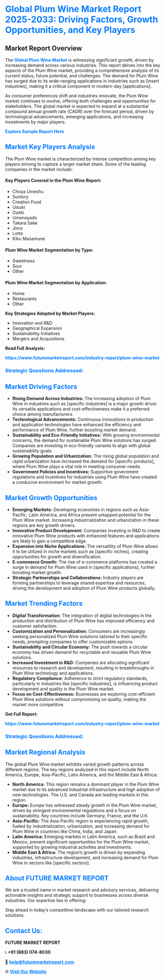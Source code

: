 <h1 style="color: #007BFF;">Global Plum Wine Market Report 2025-2033: Driving Factors, Growth Opportunities, and Key Players</h1>

<section id="overview">
<h2>Market Report Overview</h2>
<p>The <a href="https://www.futuremarketreport.com/industry-report/plum-wine-market" style="color: #007BFF; text-decoration: none;"><strong>Global Plum Wine Market</strong></a> is witnessing significant growth, driven by increasing demand across various industries. This report delves into the key aspects of the Plum Wine market, providing a comprehensive analysis of its current status, future potential, and challenges. The demand for Plum Wine has surged due to its wide-ranging applications in industries such as [insert industries], making it a critical component in modern-day [applications].</p>
<p>As consumer preferences shift and industries innovate, the Plum Wine market continues to evolve, offering both challenges and opportunities for stakeholders. The global market is expected to expand at a substantial compound annual growth rate (CAGR) over the forecast period, driven by technological advancements, emerging applications, and increasing investments by major players.</p>
</section>

<section id="overview">
<p><a href="https://www.futuremarketreport.com/request-sample/reportId=104796" style="color: #007BFF; text-decoration: none;"><strong>Explore Sample Report Here</strong></a></p>
</section>

<section id="key-players">
<h2 style="color: #007BFF;">Market Key Players Analysis</h2>
<p>The Plum Wine market is characterized by intense competition among key players striving to capture a larger market share. Some of the leading companies in the market include:</p>
<h4>Key Players Covered in the Plum Wine Report:</h4>
<ul><li>Choya Umeshu</li><li>Suntory</li><li>Creation Food</li><li>Uisuki</li><li>Ozeki</li><li>Umenoyado</li><li>Takara Sake</li><li>Jinro</li><li>Lotte</li><li>Kiku Masamune</li></ul>
<h4>Plum Wine Market Segmentation by Type:</h4>
<ul><li>Sweetness</li><li>Sour</li><li>Other</li></ul>

<h4>Plum Wine Market Segmentation by Application:</h4>
<ul><li>Home</li><li>Restaurants</li><li>Other</li></ul>
<p><strong>Key Strategies Adopted by Market Players:</strong></p>
<ul>
<li>Innovation and R&D</li>
<li>Geographical Expansion</li>
<li>Sustainability Initiatives</li>
<li>Mergers and Acquisitions</li>
</ul>
</section>

<section>
<p><strong>Read Full Analysis: </strong></p><a href="https://www.futuremarketreport.com/industry-report/plum-wine-market" style="color: #007BFF; text-decoration: none;"><strong>https://www.futuremarketreport.com/industry-report/plum-wine-market</strong></a>
<h3 style="color: #007BFF;">Strategic Questions Addressed:</h3>
</section>

<section id="driving-factors">
<h2 style="color: #007BFF;">Market Driving Factors</h2>
<ul>
<li><strong>Rising Demand Across Industries:</strong> The increasing adoption of Plum Wine in industries such as [specific industries] is a major growth driver. Its versatile applications and cost-effectiveness make it a preferred choice among manufacturers.</li>
<li><strong>Technological Advancements:</strong> Continuous innovations in production and application technologies have enhanced the efficiency and performance of Plum Wine, further boosting market demand.</li>
<li><strong>Sustainability and Eco-Friendly Initiatives:</strong> With growing environmental concerns, the demand for sustainable Plum Wine solutions has surged. Companies are investing in eco-friendly variants to align with global sustainability goals.</li>
<li><strong>Growing Population and Urbanization:</strong> The rising global population and rapid urbanization have increased the demand for [specific products], where Plum Wine plays a vital role in meeting consumer needs.</li>
<li><strong>Government Policies and Incentives:</strong> Supportive government regulations and incentives for industries using Plum Wine have created a conducive environment for market growth.</li>
</ul>
</section>

<section id="growth-opportunities">
<h2 style="color: #007BFF;">Market Growth Opportunities</h2>
<ul>
<li><strong>Emerging Markets:</strong> Developing economies in regions such as Asia-Pacific, Latin America, and Africa present untapped potential for the Plum Wine market. Increasing industrialization and urbanization in these regions are key growth drivers.</li>
<li><strong>Innovative Product Development:</strong> Companies investing in R&D to create innovative Plum Wine products with enhanced features and applications are likely to gain a competitive edge.</li>
<li><strong>Expansion into Niche Applications:</strong> The versatility of Plum Wine allows it to be utilized in niche markets such as [specific niches], creating opportunities for growth and diversification.</li>
<li><strong>E-commerce Growth:</strong> The rise of e-commerce platforms has created a surge in demand for Plum Wine used in [specific applications], further boosting market growth.</li>
<li><strong>Strategic Partnerships and Collaborations:</strong> Industry players are forming partnerships to leverage shared expertise and resources, driving the development and adoption of Plum Wine products globally.</li>
</ul>
</section>

<section id="trending-factors">
<h2 style="color: #007BFF;">Market Trending Factors</h2>
<ul>
<li><strong>Digital Transformation:</strong> The integration of digital technologies in the production and distribution of Plum Wine has improved efficiency and customer satisfaction.</li>
<li><strong>Customization and Personalization:</strong> Consumers are increasingly seeking personalized Plum Wine solutions tailored to their specific needs, prompting companies to offer customizable options.</li>
<li><strong>Sustainability and Circular Economy:</strong> The push towards a circular economy has driven demand for recyclable and reusable Plum Wine solutions.</li>
<li><strong>Increased Investment in R&D:</strong> Companies are allocating significant resources to research and development, resulting in breakthroughs in Plum Wine technology and applications.</li>
<li><strong>Regulatory Compliance:</strong> Adherence to strict regulatory standards, particularly in industries like [specific industries], is influencing product development and quality in the Plum Wine market.</li>
<li><strong>Focus on Cost-Effectiveness:</strong> Businesses are exploring cost-efficient Plum Wine solutions without compromising on quality, making the market more competitive.</li>
</ul>
</section>

<section>
<p><strong>Get Full Report: </strong></p><a href="https://www.futuremarketreport.com/industry-report/plum-wine-market" style="color: #007BFF; text-decoration: none;"><strong>https://www.futuremarketreport.com/industry-report/plum-wine-market</strong></a>
<h3 style="color: #007BFF;">Strategic Questions Addressed:</h3>
</section>


<section id="regional-analysis">
<h2 style="color: #007BFF;">Market Regional Analysis</h2>
<p>The global Plum Wine market exhibits varied growth patterns across different regions. The key regions analyzed in this report include North America, Europe, Asia-Pacific, Latin America, and the Middle East & Africa:</p>
<ul>
<li><strong>North America:</strong> This region remains a dominant player in the Plum Wine market due to its advanced industrial infrastructure and high adoption of new technologies. The U.S. and Canada are leading markets in this region.</li>
<li><strong>Europe:</strong> Europe has witnessed steady growth in the Plum Wine market, driven by stringent environmental regulations and a focus on sustainability. Key countries include Germany, France, and the U.K.</li>
<li><strong>Asia-Pacific:</strong> The Asia-Pacific region is experiencing rapid growth, fueled by industrialization, urbanization, and increasing demand for Plum Wine in countries like China, India, and Japan.</li>
<li><strong>Latin America:</strong> Emerging markets in Latin America, such as Brazil and Mexico, present significant opportunities for the Plum Wine market, supported by growing industrial activities and investments.</li>
<li><strong>Middle East & Africa:</strong> The region’s growth is driven by expanding industries, infrastructure development, and increasing demand for Plum Wine in sectors like [specific sectors].</li>
</ul>
</section>

<footer>
<h2 style="color: #007BFF;">About FUTURE MARKET REPORT</h2>
<p>We are a trusted name in market research and advisory services, delivering actionable insights and strategic support to businesses across diverse industries. Our expertise lies in offering:</p>

<p>Stay ahead in today’s competitive landscape with our tailored research solutions.</p>

<h2 style="color: #007BFF;">Contact Us:</h2>
<p><strong>FUTURE MARKET REPORT</strong></p>
<p>📞 <strong>+91 (883) 074-8030</strong></p>
<p>📧 <strong><a href="mailto:help@futuremarketreport.com" style="color: #007BFF;">help@futuremarketreport.com</a></strong></p>
<p>🌐 <strong><a href="https://www.futuremarketreport.com/" style="color: #007BFF;">Visit Our Website</a></strong></p>
</footer>
